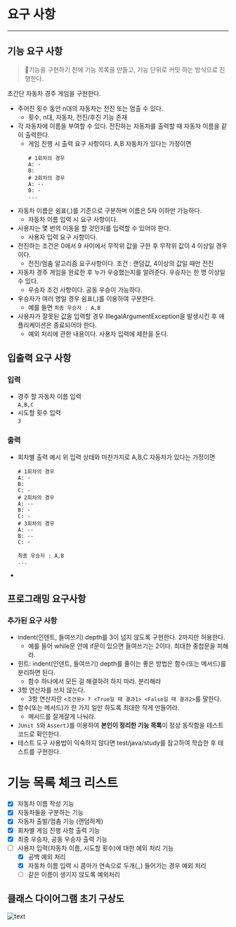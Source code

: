 # 요구 사항
-- --
## 기능 요구 사항
> 🤵기능을 구현하기 전에 기능 목록을 만들고, 기능 단위로 커밋 하는 방식으로 진행한다.
>
초간단 자동차 경주 게임을 구현한다.

- 주어진 횟수 동안 n대의 자동차는 전진 또는 멈출 수 있다.
  - 횟수, n대, 자동차, 전진/후진 기능 존재
- 각 자동차에 이름을 부여할 수 있다. 전진하는 자동차를 출력할 때 자동차 이름을 같이 출력한다.
  - 게임 진행 시 출력 요구 사항이다.
  A,B 자동차가 있다는 가정이면 <br>
      ```
      # 1회차의 경우 
      A: - 
      B: 
      # 2회차의 경우
      A: --
      B: -
    ... 
      ```
- 자동차 이름은 쉼표(,)를 기준으로 구분하며 이름은 5자 이하만 가능하다.
  - 자동차 이름 입력 시 요구 사항이다. 
- 사용자는 몇 번의 이동을 할 것인지를 입력할 수 있어야 한다.
  - 사용자 입력 요구 사항이다. 
- 전진하는 조건은 0에서 9 사이에서 무작위 값을 구한 후 무작위 값이 4 이상일 경우이다.
  - 전진/멈춤 알고리즘 요구사항이다. 조건 : 랜덤값, 4이상의 값일 때만 전진 
- 자동차 경주 게임을 완료한 후 누가 우승했는지를 알려준다. 우승자는 한 명 이상일 수 있다.
  - 우승자 조건 사항이다. 공동 우승이 가능하다.
- 우승자가 여러 명일 경우 쉼표(,)를 이용하여 구분한다.
  - 예를 들면 `최종 우승자 : A,B`
- 사용자가 잘못된 값을 입력할 경우 IllegalArgumentException을 발생시킨 후 애플리케이션은 종료되어야 한다.
  - 예외 처리에 관한 내용이다. 사용자 입력에 제한을 둔다.

## 입출력 요구 사항
### 입력
- 경주 할 자동차 이름 입력
    <br>`A,B,C`
- 시도할 횟수 입력
  <br> `3`
### 출력
- 회차별 출력 예시
  위 입력 상태와 마찬가지로 A,B,C 자동차가 있다는 가정이면 <br>
  ```
  # 1회차의 경우
  A: -
  B:
  C: -
  # 2회차의 경우
  A: --
  B: -
  C: -
  # 3회차의 경우
  A: --
  B: --
  C: -
  
  최종 우승자 : A,B
  ... 
- 

## 프로그래밍 요구사항
### 추가된 요구 사항<br>
- indent(인덴트, 들여쓰기) depth를 3이 넘지 않도록 구현한다. 2까지만 허용한다.
  - 예를 들어 while문 안에 if문이 있으면 들여쓰기는 2이다. 최대한 중첩문을 피해라. 
- 힌트: indent(인덴트, 들여쓰기) depth를 줄이는 좋은 방법은 함수(또는 메서드)를 분리하면 된다.
  - 함수 하나에서 모든 걸 해결하려 하지 마라. 분리해라
- 3항 연산자를 쓰지 않는다.
  - 3항 연산자란 `<조건문> ? <True일 때 결과1> <False일 때 결과2>`를 말한다.
- 함수(또는 메서드)가 한 가지 일만 하도록 최대한 작게 만들어라.
  - 메서드를 잘게잘게 나눠라.
- `JUnit 5`와 `AssertJ`를 이용하여 <b>본인이 정리한 기능 목록</b>이 정상 동작함을 테스트 코드로 확인한다.
- 테스트 도구 사용법이 익숙하지 않다면 test/java/study를 참고하여 학습한 후 테스트를 구현한다.

# 기능 목록 체크 리스트
- [x] 자동차 이름 작성 기능
- [x] 자동차들을 구분하는 기능
- [x] 자동차 출발/멈춤 기능 (랜덤하게)
- [x] 회차별 게임 진행 사항 출력 기능
- [x] 최종 우승자, 공동 우승자 출력 기능
- [ ] 사용자 입력(자동차 이름, 시도할 횟수)에 대한 예외 처리 기능
  - [x] 공백 예외 처리
  - [x] 자동차 이름 입력 시 콤마가 연속으로 두개(,,) 들어가는 경우 예외 처리
  - [ ] 같은 이름이 생기지 않도록 예외처리 

## 클래스 다이어그램 초기 구상도
<img src="./우테코_2주차_클래스다이어그램.png" alt="text"/>
